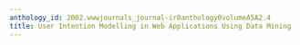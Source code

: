 ```yaml
---
anthology_id: 2002.wwwjournals_journal-ir0anthology0volumeA5A2.4
title: User Intention Modelling in Web Applications Using Data Mining
---
```

